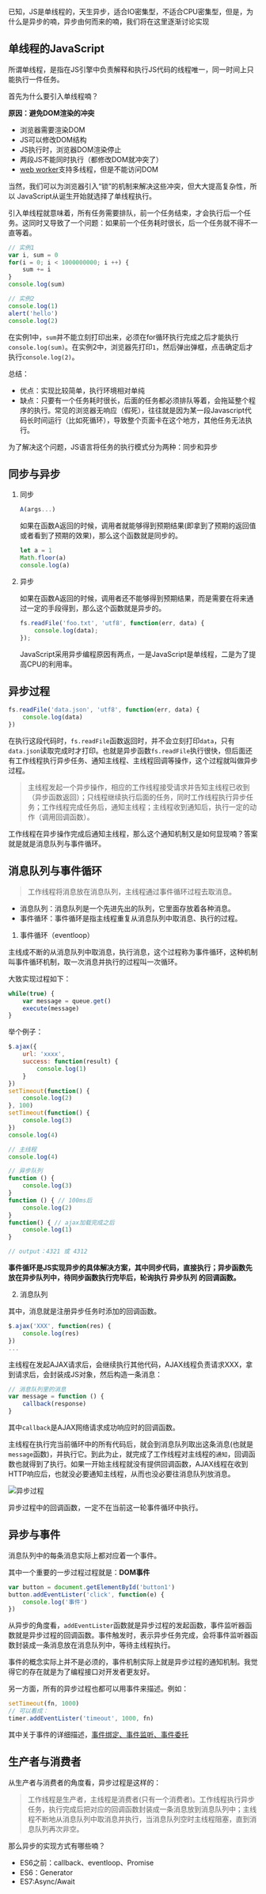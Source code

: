 已知，JS是单线程的，天生异步，适合IO密集型，不适合CPU密集型，但是，为什么是异步的喃，异步由何而来的喃，我们将在这里逐渐讨论实现

## 单线程的JavaScript

所谓单线程，是指在JS引擎中负责解释和执行JS代码的线程唯一，同一时间上只能执行一件任务。

首先为什么要引入单线程喃？

**原因：避免DOM渲染的冲突**

- 浏览器需要渲染DOM
- JS可以修改DOM结构
- JS执行时，浏览器DOM渲染停止
- 两段JS不能同时执行（都修改DOM就冲突了）
- [web worker](http://www.ruanyifeng.com/blog/2018/07/web-worker.html)支持多线程，但是不能访问DOM

当然，我们可以为浏览器引入“锁”的机制来解决这些冲突，但大大提高复杂性，所以 JavaScript从诞生开始就选择了单线程执行。

引入单线程就意味着，所有任务需要排队，前一个任务结束，才会执行后一个任务。这同时又导致了一个问题：如果前一个任务耗时很长，后一个任务就不得不一直等着。

```js
// 实例1
var i, sum = 0
for(i = 0; i < 1000000000; i ++) {
    sum += i
}
console.log(sum)

// 实例2
console.log(1)
alert('hello')
console.log(2)
```

在实例1中，`sum`并不能立刻打印出来，必须在for循环执行完成之后才能执行`console.log(sum)`。在实例2中，浏览器先打印`1`，然后弹出弹框，点击确定后才执行`console.log(2)`。

总结：

- 优点：实现比较简单，执行环境相对单纯
- 缺点：只要有一个任务耗时很长，后面的任务都必须排队等着，会拖延整个程序的执行。常见的浏览器无响应（假死），往往就是因为某一段Javascript代码长时间运行（比如死循环），导致整个页面卡在这个地方，其他任务无法执行。

为了解决这个问题，JS语言将任务的执行模式分为两种：同步和异步

## 同步与异步

1. 同步

   ```js
   A(args...)
   ```

   如果在函数A返回的时候，调用者就能够得到预期结果(即拿到了预期的返回值或者看到了预期的效果)，那么这个函数就是同步的。

   ```js
   let a = 1
   Math.floor(a)
   console.log(a)
   ```

2. 异步

   如果在函数A返回的时候，调用者还不能够得到预期结果，而是需要在将来通过一定的手段得到，那么这个函数就是异步的。

   ```js
   fs.readFile('foo.txt', 'utf8', function(err, data) {
       console.log(data);
   });
   ```

   JavaScript采用异步编程原因有两点，一是JavaScript是单线程，二是为了提高CPU的利用率。

## 异步过程

```js
fs.readFile('data.json', 'utf8', function(err, data) {
    console.log(data)
})
```

在执行这段代码时，`fs.readFile`函数返回时，并不会立刻打印`data`，只有`data.json`读取完成时才打印。也就是异步函数`fs.readFile`执行很快，但后面还有工作线程执行异步任务、通知主线程、主线程回调等操作，这个过程就叫做异步过程。

> 主线程发起一个异步操作，相应的工作线程接受请求并告知主线程已收到（异步函数返回）；只线程继续执行后面的任务，同时工作线程执行异步任务；工作线程完成任务后，通知主线程；主线程收到通知后，执行一定的动作（调用回调函数）。

工作线程在异步操作完成后通知主线程，那么这个通知机制又是如何显现喃？答案就是就是消息队列与事件循环。

## 消息队列与事件循环

> 工作线程将消息放在消息队列，主线程通过事件循环过程去取消息。

- 消息队列：消息队列是一个先进先出的队列，它里面存放着各种消息。
- 事件循环：事件循环是指主线程重复从消息队列中取消息、执行的过程。

1. 事件循环（eventloop）

主线成不断的从消息队列中取消息，执行消息，这个过程称为事件循环，这种机制叫事件循环机制，取一次消息并执行的过程叫一次循环。

大致实现过程如下：

```js
while(true) {
    var message = queue.get()
    execute(message)
}
```

举个例子：

```js
$.ajax({
    url: 'xxxx',
    success: function(result) {
        console.log(1)
    }
})
setTimeout(function() {
    console.log(2)
}, 100)
setTimeout(function() {
    console.log(3)
})
console.log(4)

// 主线程
console.log(4)

// 异步队列
function () {
    console.log(3)
}
function () { // 100ms后
    console.log(2)
}
function() { // ajax加载完成之后
    console.log(1)
}

// output：4321 或 4312
```

**事件循环是JS实现异步的具体解决方案，其中同步代码，直接执行；异步函数先放在异步队列中，待同步函数执行完毕后，轮询执行 异步队列 的回调函数。**

2. 消息队列

其中，消息就是注册异步任务时添加的回调函数。

```js
$.ajax('XXX', function(res) {
    console.log(res)
})
...
```

主线程在发起AJAX请求后，会继续执行其他代码，AJAX线程负责请求XXX，拿到请求后，会封装成JS对象，然后构造一条消息：

```js
// 消息队列里的消息
var message = function () {
    callback(response)
}
```

其中`callback`是AJAX网络请求成功响应时的回调函数。

主线程在执行完当前循环中的所有代码后，就会到消息队列取出这条消息(也就是`message`函数)，并执行它。到此为止，就完成了工作线程对主线程的`通知`，回调函数也就得到了执行。如果一开始主线程就没有提供回调函数，AJAX线程在收到HTTP响应后，也就没必要通知主线程，从而也没必要往消息队列放消息。

![异步过程](https://img-blog.csdnimg.cn/2018122817595652.png?x-oss-process=image/watermark,type_ZmFuZ3poZW5naGVpdGk,shadow_10,text_aHR0cHM6Ly9ibG9nLmNzZG4ubmV0L2x1bmFoYWlqaWFv,size_16,color_FFFFFF,t_70)

异步过程中的回调函数，一定不在当前这一轮事件循环中执行。

## 异步与事件

消息队列中的每条消息实际上都对应着一个事件。

其中一个重要的一步过程过程就是：**DOM事件**

```js
var button = document.getElementById('button1')
button.addEventLister('click', function(e) {
    console.log('事件')
})
```

从异步的角度看，`addEventLister`函数就是异步过程的发起函数，事件监听器函数就是异步过程的回调函数。事件触发时，表示异步任务完成，会将事件监听器函数封装成一条消息放在消息队列中，等待主线程执行。

事件的概念实际上并不是必须的，事件机制实际上就是异步过程的通知机制。我觉得它的存在就是为了编程接口对开发者更友好。

另一方面，所有的异步过程也都可以用事件来描述。例如：

```js
setTimeout(fn, 1000)
// 可以看成：
timer.addEventLister('timeout', 1000, fn)
```

其中关于事件的详细描述，[事件绑定、事件监听、事件委托](http://blog.xieliqun.com/2016/08/12/event-delegate/)

##  生产者与消费者

从生产者与消费者的角度看，异步过程是这样的：

> 工作线程是生产者，主线程是消费者(只有一个消费者)。工作线程执行异步任务，执行完成后把对应的回调函数封装成一条消息放到消息队列中；主线程不断地从消息队列中取消息并执行，当消息队列空时主线程阻塞，直到消息队列再次非空。

   那么异步的实现方式有哪些喃？

   - ES6之前：callback、eventloop、Promise
   - ES6：Generator
   - ES7:Async/Await